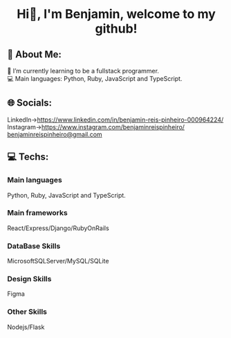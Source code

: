 

# <p align="center"> Hi👋, I'm Benjamin, welcome to my github! <p>

## 💫 About Me:
🌱 I’m currently learning to be a fullstack programmer.<br>💻 Main languages: Python, Ruby, JavaScript and TypeScript.

## 🌐 Socials:
LinkedIn->https://www.linkedin.com/in/benjamin-reis-pinheiro-000964224/<br>
Instagram->https://www.instagram.com/benjaminreispinheiro/
benjaminreispinheiro@gmail.com


## 💻 Techs:
### Main languages
Python, Ruby, JavaScript and TypeScript.


### Main frameworks  
React/Express/Django/RubyOnRails
  
### DataBase Skills
MicrosoftSQLServer/MySQL/SQLite

### Design Skills
Figma
 
### Other Skills
Nodejs/Flask
  

